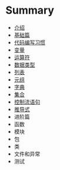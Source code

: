 # Summary

* [介绍](README.md)
* [基础篇](chapter1.md)
* [代码编写习惯](代码编写习惯.md)
* [变量](变量.md)
* [运算符](运算符.md)
* [数据类型](数据类型.md)
* [列表](列表.md)
* [元组](元组.md)
* [字典](字典.md)
* [集合](集合.md)
* [控制流语句](控制流语句.md)
* [推导式](推导式.md)
* 进阶篇
* 函数
* 模块
* 包
* 类
* 文件和异常
* 测试



